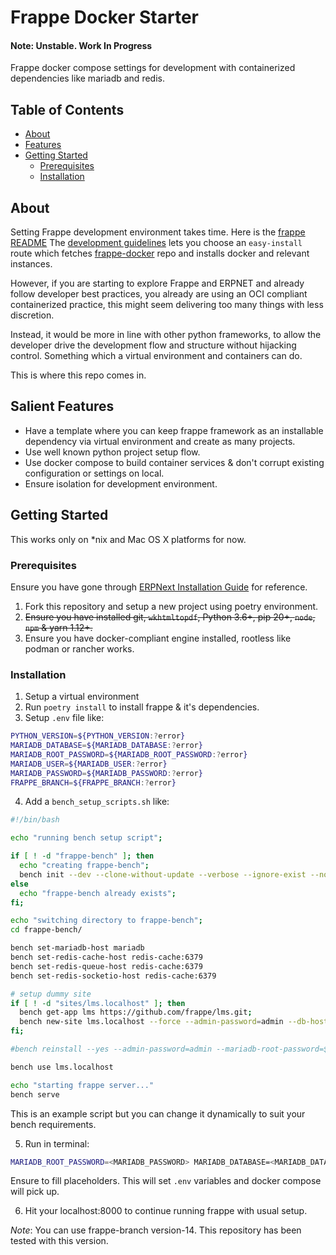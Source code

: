 # Frappe Docker Starter

#### Note: Unstable. Work In Progress

Frappe docker compose settings for development with containerized dependencies like mariadb and redis.

## Table of Contents
- [About](#about)
- [Features](#features)
- [Getting Started](#getting-started)
  - [Prerequisites](#prerequisites)
  - [Installation](#installation)


## About

Setting Frappe development environment takes time.
Here is the [frappe README](https://github.com/frappe/frappe)
The [development guidelines](https://github.com/frappe/frappe#development) lets you
choose an `easy-install` route which fetches [frappe-docker](https://github.com/frappe/frappe_docker)
repo and installs docker and relevant instances.

However, if you are starting to explore Frappe and ERPNET and already follow developer best practices, you already are using
an OCI compliant containerized practice, this might seem delivering too many things with less discretion.

Instead, it would be more in line with other python frameworks, to allow the
developer drive the development flow and structure without hijacking control.
Something which a virtual environment and containers can do.

This is where this repo comes in.

## Salient Features

- Have a template where you can keep frappe framework as an installable dependency via virtual environment and 
create as many projects.
- Use well known python project setup flow. 
- Use docker compose to build container services & don't corrupt existing configuration or settings on local.
- Ensure isolation for development environment.


## Getting Started

This works only on *nix and Mac OS X platforms for now.

### Prerequisites

Ensure you have gone through [ERPNext Installation Guide](https://github.com/D-codE-Hub/ERPNext-installation-Guide/blob/main/README.md) for reference.

1. Fork this repository and setup a new project using poetry environment. 
2. ~~Ensure you have installed git, `wkhtmltopdf`,  Python 3.6+, pip 20+, `node`, `npm` & yarn 1.12+.~~
3. Ensure you have docker-compliant engine installed, rootless like podman or rancher works.

### Installation

1. Setup a virtual environment 
2. Run `poetry install` to install frappe & it's dependencies.
3. Setup `.env` file like:
```bash
PYTHON_VERSION=${PYTHON_VERSION:?error}
MARIADB_DATABASE=${MARIADB_DATABASE:?error}
MARIADB_ROOT_PASSWORD=${MARIADB_ROOT_PASSWORD:?error}
MARIADB_USER=${MARIADB_USER:?error}
MARIADB_PASSWORD=${MARIADB_PASSWORD:?error}
FRAPPE_BRANCH=${FRAPPE_BRANCH:?error}
```
4. Add a `bench_setup_scripts.sh` like:
```bash
#!/bin/bash

echo "running bench setup script";

if [ ! -d "frappe-bench" ]; then
  echo "creating frappe-bench";
  bench init --dev --clone-without-update --verbose --ignore-exist --no-backups --no-procfile --skip-redis-config-generation --frappe-branch=${FRAPPE_BRANCH} frappe-bench
else
  echo "frappe-bench already exists";
fi;

echo "switching directory to frappe-bench";
cd frappe-bench/

bench set-mariadb-host mariadb
bench set-redis-cache-host redis-cache:6379
bench set-redis-queue-host redis-cache:6379
bench set-redis-socketio-host redis-cache:6379

# setup dummy site
if [ ! -d "sites/lms.localhost" ]; then
  bench get-app lms https://github.com/frappe/lms.git;
  bench new-site lms.localhost --force --admin-password=admin --db-host=mariadb --db-port=3306 --db-password=${MARIADB_PASSWORD} --db-user=${MARIADB_USER} --mariadb-root-password=${MARIADB_ROOT_PASSWORD} --mariadb-user-host-login-scope="%" --no-mariadb-socket --verbose --install-app lms
fi;

#bench reinstall --yes --admin-password=admin --mariadb-root-password=${MARIADB_ROOT_PASSWORD}

bench use lms.localhost

echo "starting frappe server..."
bench serve
```
This is an example script but you can change it dynamically 
to suit your bench requirements.

5. Run in terminal:
```bash
MARIADB_ROOT_PASSWORD=<MARIADB_PASSWORD> MARIADB_DATABASE=<MARIADB_DATABASE> MARIADB_USER=<MARIADB_USER> MARIADB_PASSWORD=<MARIADB_PASSWORD> PYTHON_VERSION=<PYTHON3_VERSION> FRAPPE_BRANCH=develop docker compose --project-name frappe-dev -f docker-compose.yml up --build
```

Ensure to fill placeholders. This will set `.env` variables and docker compose will pick up.

6. Hit your localhost:8000 to continue running frappe with usual setup.


*Note*: You can use frappe-branch version-14. This repository has been tested with this version.

